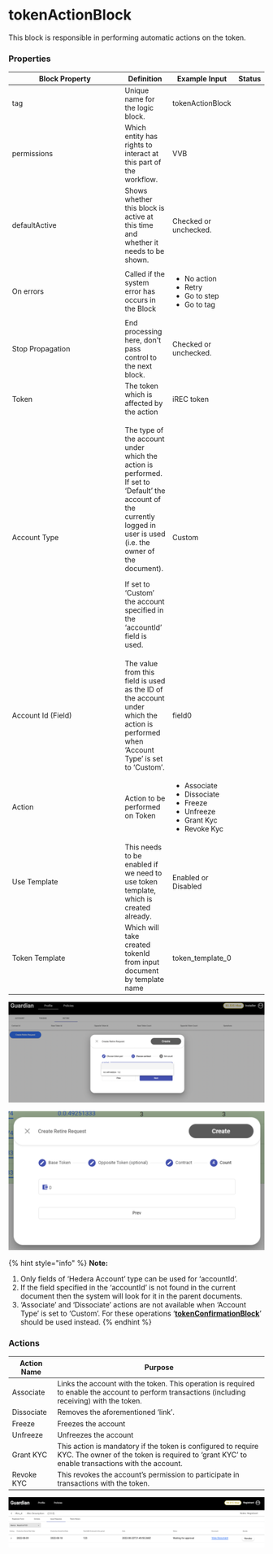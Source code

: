 # tokenActionBlock

This block is responsible in performing automatic actions on the token.

### Properties

<table><thead><tr><th width="208">Block Property</th><th>Definition</th><th>Example Input</th><th>Status</th></tr></thead><tbody><tr><td>tag</td><td>Unique name for the logic block.</td><td>tokenActionBlock</td><td></td></tr><tr><td>permissions</td><td>Which entity has rights to interact at this part of the workflow.</td><td>VVB</td><td></td></tr><tr><td>defaultActive</td><td>Shows whether this block is active at this time and whether it needs to be shown.</td><td>Checked or unchecked.</td><td></td></tr><tr><td>On errors</td><td>Called if the system error has occurs in the Block</td><td><p></p><ul><li>No action</li><li>Retry</li><li>Go to step</li><li>Go to tag</li></ul></td><td></td></tr><tr><td>Stop Propagation</td><td>End processing here, don't pass control to the next block.</td><td>Checked or unchecked.</td><td></td></tr><tr><td>Token</td><td>The token which is affected by the action</td><td>iREC token</td><td></td></tr><tr><td>Account Type</td><td><p>The type of the account under which the action is performed. If set to ‘Default’ the account of the currently logged in user is used (i.e. the owner of the document).</p><p>If set to ‘Custom’ the account specified in the ‘accountId’ field is used.</p></td><td>Custom</td><td></td></tr><tr><td>Account Id (Field)</td><td>The value from this field is used as the ID of the account under which the action is performed when ‘Account Type’ is set to ‘Custom’.</td><td>field0</td><td></td></tr><tr><td>Action</td><td>Action to be performed on Token</td><td><p></p><ul><li>Associate</li><li>Dissociate</li><li>Freeze</li><li>Unfreeze</li><li>Grant Kyc</li><li>Revoke Kyc</li></ul></td><td></td></tr><tr><td>Use Template</td><td>This needs to be enabled if we need to use token template, which is created already.</td><td>Enabled or Disabled</td><td></td></tr><tr><td>Token Template</td><td>Which will take created tokenId from input document by template name</td><td>token_template<em>_</em>0</td><td></td></tr></tbody></table>



![](<../.gitbook/assets/image (12) (2).png>)

![](<../.gitbook/assets/image (3) (5).png>)

{% hint style="info" %}
**Note:**

1. Only fields of ‘Hedera Account’ type can be used for ‘accountId’.
2. If the field specified in the ‘accountId’ is not found in the current document then the system will look for it in the parent documents.
3. ‘Associate’ and ‘Dissociate’ actions are not available when ‘Account Type’ is set to ‘Custom’. For these operations ‘[**tokenConfirmationBlock**](tokenconfirmationblock.md)’ should be used instead.
{% endhint %}

### Actions

| Action Name | Purpose                                                                                                                                                        |
| ----------- | -------------------------------------------------------------------------------------------------------------------------------------------------------------- |
| Associate   | Links the account with the token. This operation is required to enable the account to perform transactions (including receiving) with the token.               |
| Dissociate  | Removes the aforementioned ‘link’.                                                                                                                             |
| Freeze      | Freezes the account                                                                                                                                            |
| Unfreeze    | Unfreezes the account                                                                                                                                          |
| Grant KYC   | This action is mandatory if the token is configured to require KYC. The owner of the token is required to ‘grant KYC’ to enable transactions with the account. |
| Revoke KYC  | This revokes the account’s permission to participate in transactions with the token.                                                                           |



![](<../.gitbook/assets/image (15) (2).png>)
